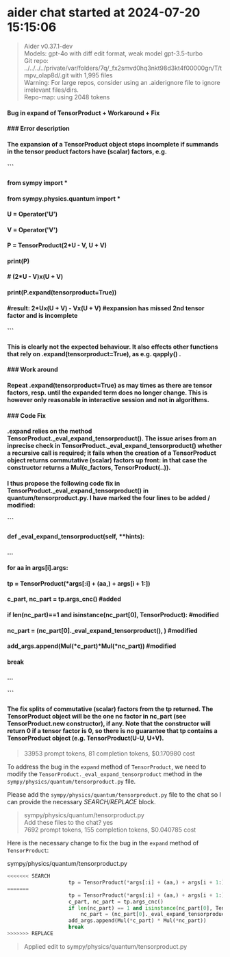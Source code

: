 
# aider chat started at 2024-07-20 15:15:06

> Aider v0.37.1-dev  
> Models: gpt-4o with diff edit format, weak model gpt-3.5-turbo  
> Git repo: ../../../../private/var/folders/7q/_fx2smvd0hq3nkt98d3kt4f00000gn/T/tmpv_olap8d/.git with 1,995 files  
> Warning: For large repos, consider using an .aiderignore file to ignore irrelevant files/dirs.  
> Repo-map: using 2048 tokens  

#### Bug in expand of TensorProduct + Workaround + Fix  
#### ### Error description  
#### The expansion of a TensorProduct object stops incomplete if summands in the tensor product factors have (scalar) factors, e.g.  
#### ```  
#### from sympy import *  
#### from sympy.physics.quantum import *  
#### U = Operator('U')  
#### V = Operator('V')  
#### P = TensorProduct(2*U - V, U + V)  
#### print(P)   
#### # (2*U - V)x(U + V)  
#### print(P.expand(tensorproduct=True))   
#### #result: 2*Ux(U + V) - Vx(U + V) #expansion has missed 2nd tensor factor and is incomplete  
#### ```  
#### This is clearly not the expected behaviour. It also effects other functions that rely on .expand(tensorproduct=True), as e.g. qapply() .  
####   
#### ### Work around  
#### Repeat .expand(tensorproduct=True) as may times as there are tensor factors, resp. until the expanded term does no longer change. This is however only reasonable in interactive session and not in algorithms.  
####   
#### ### Code Fix  
#### .expand relies on the method TensorProduct._eval_expand_tensorproduct(). The issue arises from an inprecise check in TensorProduct._eval_expand_tensorproduct() whether a recursive call is required; it fails when the creation of a TensorProduct object returns commutative (scalar) factors up front: in that case the constructor returns a Mul(c_factors, TensorProduct(..)).  
#### I thus propose the following  code fix in TensorProduct._eval_expand_tensorproduct() in quantum/tensorproduct.py.  I have marked the four lines to be added / modified:  
#### ```  
####     def _eval_expand_tensorproduct(self, **hints):  
####                 ...  
####                 for aa in args[i].args:  
####                     tp = TensorProduct(*args[:i] + (aa,) + args[i + 1:])  
####                     c_part, nc_part = tp.args_cnc() #added  
####                     if len(nc_part)==1 and isinstance(nc_part[0], TensorProduct): #modified  
####                         nc_part = (nc_part[0]._eval_expand_tensorproduct(), ) #modified  
####                     add_args.append(Mul(*c_part)*Mul(*nc_part)) #modified  
####                 break  
####                 ...  
#### ```  
#### The fix splits of commutative (scalar) factors from the tp returned. The TensorProduct object will be the one nc factor in nc_part (see TensorProduct.__new__ constructor), if any. Note that the constructor will return 0 if a tensor factor is 0, so there is no guarantee that tp contains a TensorProduct object (e.g. TensorProduct(U-U, U+V).  
####   
####   
####  
> 33953 prompt tokens, 81 completion tokens, $0.170980 cost  

To address the bug in the `expand` method of `TensorProduct`, we need to modify the `TensorProduct._eval_expand_tensorproduct` method in the `sympy/physics/quantum/tensorproduct.py` file.

Please add the `sympy/physics/quantum/tensorproduct.py` file to the chat so I can provide the necessary *SEARCH/REPLACE* block.

> sympy/physics/quantum/tensorproduct.py  
> Add these files to the chat? yes  
> 7692 prompt tokens, 155 completion tokens, $0.040785 cost  

Here is the necessary change to fix the bug in the `expand` method of `TensorProduct`:

sympy/physics/quantum/tensorproduct.py
```python
<<<<<<< SEARCH
                    tp = TensorProduct(*args[:i] + (aa,) + args[i + 1:])
=======
                    tp = TensorProduct(*args[:i] + (aa,) + args[i + 1:])
                    c_part, nc_part = tp.args_cnc()
                    if len(nc_part) == 1 and isinstance(nc_part[0], TensorProduct):
                        nc_part = (nc_part[0]._eval_expand_tensorproduct(), )
                    add_args.append(Mul(*c_part) * Mul(*nc_part))
                    break
>>>>>>> REPLACE
```

> Applied edit to sympy/physics/quantum/tensorproduct.py  
